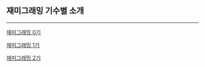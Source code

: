 ## 재미그래밍 기수별 소개

- - -

[재미그래밍 0기](https://fungramming.github.io/class-0/)

[재미그래밍 1기](https://fungramming.github.io/class-1/)

[재미그래밍 2기](https://fungramming.github.io/class-2/)
